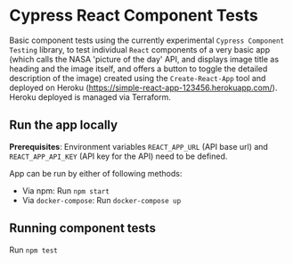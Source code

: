 # Cypress React Component Tests

Basic component tests using the currently experimental `Cypress Component Testing` library, to test individual `React` components of a very basic app (which calls the NASA 'picture of the day' API, and displays image title as heading and the image itself, and offers a button to toggle the detailed description of the image) created using the `Create-React-App` tool and deployed on Heroku (https://simple-react-app-123456.herokuapp.com/). Heroku deployed is managed via Terraform.

## Run the app locally

**Prerequisites**: Environment variables `REACT_APP_URL` (API base url) and `REACT_APP_API_KEY` (API key for the API) need to be defined.

App can be run by either of following methods:

- Via npm: Run `npm start`
- Via `docker-compose`: Run `docker-compose up`

## Running component tests

Run `npm test`
